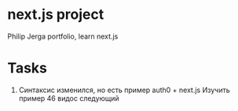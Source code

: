 # next.js project

Philip Jerga portfolio, learn next.js

# Tasks

1. Синтаксис изменился, но есть пример auth0 + next.js Изучить пример
   46 видос следующий
